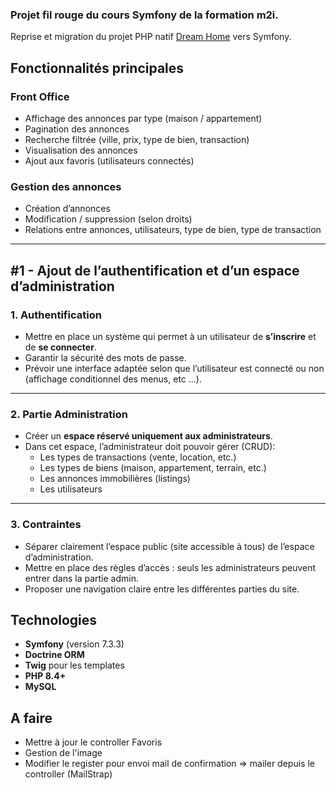 ### Projet fil rouge du cours Symfony de la formation m2i.
Reprise et migration du projet PHP natif [Dream Home](https://github.com/PaulineBr0d/DreamHome) vers Symfony.

## Fonctionnalités principales

### Front Office
- Affichage des annonces par type (maison / appartement)
- Pagination des annonces
- Recherche filtrée (ville, prix, type de bien, transaction)
- Visualisation des annonces
- Ajout aux favoris (utilisateurs connectés)


### Gestion des annonces
- Création d’annonces
- Modification / suppression (selon droits)
- Relations entre annonces, utilisateurs, type de bien, type de transaction

---

## **#1 - Ajout de l’authentification et d’un espace d’administration**

### **1. Authentification**

- Mettre en place un système qui permet à un utilisateur de **s’inscrire** et de **se connecter**.
- Garantir la sécurité des mots de passe.
- Prévoir une interface adaptée selon que l’utilisateur est connecté ou non (affichage conditionnel des menus, etc …).

---

### **2. Partie Administration**

- Créer un **espace réservé uniquement aux administrateurs**.
- Dans cet espace, l’administrateur doit pouvoir gérer (CRUD):
    - Les types de transactions (vente, location, etc.)
    - Les types de biens (maison, appartement, terrain, etc.)
    - Les annonces immobilières (listings)
    - Les utilisateurs

---

### **3. Contraintes**

- Séparer clairement l’espace public (site accessible à tous) de l’espace d’administration.
- Mettre en place des règles d’accès : seuls les administrateurs peuvent entrer dans la partie admin.
- Proposer une navigation claire entre les différentes parties du site.


## Technologies

- **Symfony** (version 7.3.3)
- **Doctrine ORM**
- **Twig** pour les templates
- **PHP 8.4+**
- **MySQL**

## A faire
- Mettre à jour le controller Favoris 
- Gestion de l'image
- Modifier le register pour envoi mail de confirmation => mailer depuis le controller (MailStrap)